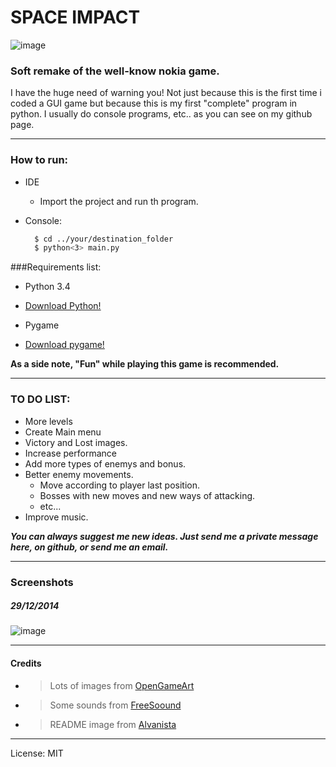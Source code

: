 # SPACE IMPACT
![image](http://media.alvanista.com/uploads/game/24/37640/medium_cover.png)
### Soft remake of the well-know nokia game.

I have the huge need of warning you! Not just because this is the first time i coded a GUI game but because this is my first "complete" program in python. I usually do console programs, etc.. as you can see on my github page.

-----------------------
### How to run:

  * IDE
      * Import the project and run th program.

  * Console:
      ```sh
        $ cd ../your/destination_folder
        $ python<3> main.py
      ```
  
###Requirements list:

*   Python 3.4
  * [Download Python!](https://www.python.org/)

*   Pygame
  * [Download pygame!](http://pygame.org/)

**As a side note, "Fun" while playing this game is recommended.**

-------

### TO DO LIST:

* More levels
* Create Main menu
* Victory and Lost images.
* Increase performance
* Add more types of enemys and bonus.
* Better enemy movements.
  * Move according to player last position. 
  * Bosses with new moves and new ways of attacking.
  * etc...
* Improve music.

***You can always suggest me new ideas. Just send me a private message here, on github, or send me an email.***

-------

### Screenshots
##### 29/12/2014
![image](http://i.imgur.com/hQsllSN.png)


-------

#### Credits
  * > Lots of images from [OpenGameArt](http://opengameart.org/)
  * > Some sounds from [FreeSoound](freesound.org)
  * > README image from [Alvanista](http://alvanista.com/games/android/defesa-espacial-space-impact)

-------


License: MIT
